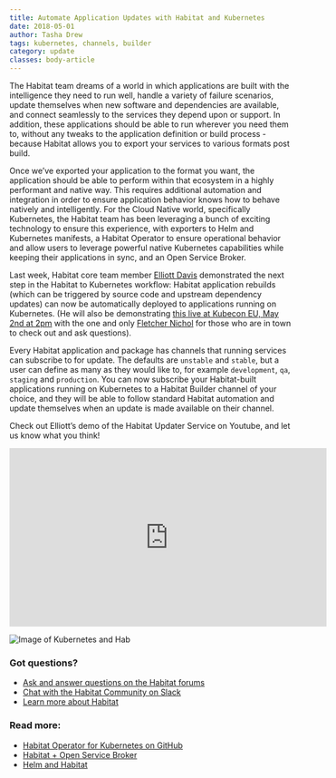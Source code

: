 ```yaml
---
title: Automate Application Updates with Habitat and Kubernetes
date: 2018-05-01
author: Tasha Drew
tags: kubernetes, channels, builder
category: update
classes: body-article
---
```


The Habitat team dreams of a world in which applications are built with the intelligence they need to run well, handle a variety of failure scenarios, update themselves when new software and dependencies are available, and connect seamlessly to the services they depend upon or support. In addition, these applications should be able to run wherever you need them to, without any tweaks to the application definition or build process - because Habitat allows you to export your services to various formats post build. 

Once we’ve exported your application to the format you want, the application should be able to perform within that ecosystem in a highly performant and native way. This requires additional automation and integration in order to ensure application behavior knows how to behave natively and intelligently. For the Cloud Native world, specifically Kubernetes, the Habitat team has been leveraging a bunch of exciting technology to ensure this experience, with exporters to Helm and Kubernetes manifests, a Habitat Operator to ensure operational behavior and allow users to leverage powerful native Kubernetes capabilities while keeping their applications in sync, and an Open Service Broker.  

Last week, Habitat core team member [Elliott Davis](https://twitter.com/libsysguy) demonstrated the next step in the Habitat to Kubernetes workflow: Habitat application rebuilds (which can be triggered by source code and upstream dependency updates) can now be automatically deployed to applications running on Kubernetes. (He will also be demonstrating [this live at Kubecon EU, May 2nd at 2pm](http://sched.co/Dqua) with the one and only [Fletcher Nichol](https://twitter.com/fnichol) for those who are in town to check out and ask questions). 

Every Habitat application and package has channels that running services can subscribe to for update. The defaults are `unstable` and `stable`, but a user can define as many as they would like to, for example `development`, `qa`, `staging` and `production`. You can now subscribe your Habitat-built applications running on Kubernetes to a Habitat Builder channel of your choice, and they will be able to follow standard Habitat automation and update themselves when an update is made available on their channel. 

Check out Elliott’s demo of the Habitat Updater Service on Youtube, and let us know what you think! 

<iframe width="560" height="315" src="https://www.youtube.com/embed/z9MP52kwBgc?rel=0" frameborder="0" allow="autoplay; encrypted-media" allowfullscreen></iframe>

![Image of Kubernetes and Hab](https://www.habitat.sh/images/infographics/deploy-services-to-kubernetes-with-habitat-flow-6ddca9cd.png)

### Got questions? 
* [Ask and answer questions on the Habitat forums](https://forums.habitat.sh/) 
* [Chat with the Habitat Community on Slack](http://slack.habitat.sh/) 
* [Learn more about Habitat](https://www.habitat.sh/) 

### Read more: 
* [Habitat Operator for Kubernetes on GitHub](https://github.com/habitat-sh/habitat-operator) 
* [Habitat + Open Service Broker]( link ) 
* [Helm and Habitat](https://www.habitat.sh/blog/2018/02/Habitat-Helm/) 


